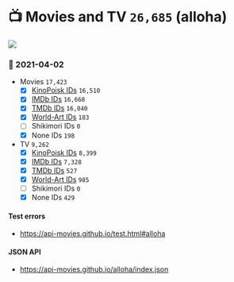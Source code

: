 # :tv: Movies and TV `26,685` (alloha)

<a href="https://API-Movies.github.io"><img src="https://API-Movies.github.io/banner.png?cache"></a>

### :date: 2021-04-02
- Movies `17,423`
  - [x] <a href="https://API-Movies.github.io/alloha/movie_kinopoisk_ids.json">KinoPoisk IDs</a> `16,510`
  - [x] <a href="https://API-Movies.github.io/alloha/movie_imdb_ids.json">IMDb IDs</a> `16,668`
  - [x] <a href="https://API-Movies.github.io/alloha/movie_tmdb_ids.json">TMDb IDs</a> `16,040`
  - [x] <a href="https://API-Movies.github.io/alloha/movie_world_art_ids.json">World-Art IDs</a> `183`
  - [ ] Shikimori IDs `0`
  - [x] None IDs `198`
- TV `9,262`
  - [x] <a href="https://API-Movies.github.io/alloha/tv_kinopoisk_ids.json">KinoPoisk IDs</a> `8,399`
  - [x] <a href="https://API-Movies.github.io/alloha/tv_imdb_ids.json">IMDb IDs</a> `7,328`
  - [x] <a href="https://API-Movies.github.io/alloha/tv_tmdb_ids.json">TMDb IDs</a> `527`
  - [x] <a href="https://API-Movies.github.io/alloha/tv_world_art_ids.json">World-Art IDs</a> `985`
  - [ ] Shikimori IDs `0`
  - [x] None IDs `429`
#### Test errors
- <a href='https://api-movies.github.io/test.html#alloha'>https://api-movies.github.io/test.html#alloha</a>
#### JSON API
- <a href='https://api-movies.github.io/alloha/index.json'>https://api-movies.github.io/alloha/index.json</a>
